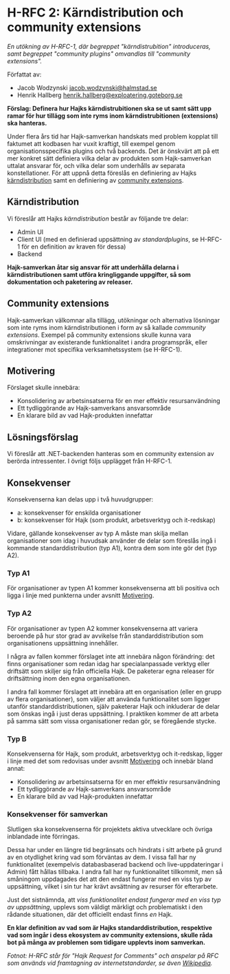 # H-RFC 2: Kärndistribution och community extensions

_En utökning av H-RFC-1, där begreppet "kärndistrubition" introduceras, samt begreppet "community plugins" omvandlas till "community extensions"._

Författat av:

- Jacob Wodzynski <jacob.wodzynski@halmstad.se>
- Henrik Hallberg <henrik.hallberg@exploatering.goteborg.se>

**Förslag: Definera hur Hajks kärndistrubitionen ska se ut samt sätt upp ramar för hur tillägg som inte ryms inom kärndistrubitionen (extensions) ska hanteras.**

Under flera års tid har Hajk-samverkan handskats med problem kopplat till faktumet att kodbasen har vuxit kraftigt, till exempel genom organisationsspecifika plugins och två backends. Det är önskvärt att på ett mer konkret sätt definiera vilka delar av produkten som Hajk-samverkan uttalat ansvarar för, och vilka delar som underhålls av separata konstellationer. För att uppnå detta föreslås en definiering av Hajks [kärndistribution](#kärndistribution) samt en definiering av [community extensions](#community-extensions).

## Kärndistribution

Vi föreslår att Hajks _kärndistribution_ består av följande tre delar:

- Admin UI
- Client UI (med en definierad uppsättning av _standardplugins_, se H-RFC-1 för en definition av kraven för dessa)
- Backend

**Hajk-samverkan åtar sig ansvar för att underhålla delarna i kärndistributionen samt utföra kringliggande uppgifter, så som dokumentation och paketering av releaser.**

## Community extensions

Hajk-samverkan välkomnar alla tillägg, utökningar och alternativa lösningar som inte ryms inom kärndistributionen i form av så kallade _community extensions_. Exempel på community extensions skulle kunna vara omskrivningar av existerande funktionalitet i andra programspråk, eller integrationer mot specifika verksamhetssystem (se H-RFC-1).

## Motivering

Förslaget skulle innebära:

- Konsolidering av arbetsinsatserna för en mer effektiv resursanvändning
- Ett tydliggörande av Hajk-samverkans ansvarsområde
- En klarare bild av vad Hajk-produkten innefattar

## Lösningsförslag

Vi föreslår att .NET-backenden hanteras som en community extension av berörda intressenter. I övrigt följs upplägget från H-RFC-1.

## Konsekvenser

Konsekvenserna kan delas upp i två huvudgrupper:

- a: konsekvenser för enskilda organisationer
- b: konsekvenser för Hajk (som produkt, arbetsverktyg och it-redskap)

Vidare, gällande konsekvenser av typ A måste man skilja mellan organisationer som idag i huvudsak använder de delar som föreslås ingå i kommande standarddistribution (typ A1), kontra dem som inte gör det (typ A2).

### Typ A1

För organisationer av typen A1 kommer konsekvenserna att bli positiva och ligga i linje med punkterna under avsnitt [Motivering](#motivering).

### Typ A2

För organisationer av typen A2 kommer konsekvenserna att variera beroende på hur stor grad av avvikelse från standarddistribution som organisationens uppsättning innehåller.

I några av fallen kommer förslaget inte att innebära någon förändring: det finns organisationer som redan idag har specialanpassade verktyg eller driftsätt som skiljer sig från officiella Hajk. De paketerar egna releaser för driftsättning inom den egna organisationen.

I andra fall kommer förslaget att innebära att en organisation (eller en grupp av flera organisationer), som väljer att använda funktionalitet som ligger utanför standarddistributionen, själv paketerar Hajk och inkluderar de delar som önskas ingå i just deras uppsättning. I praktiken kommer de att arbeta på samma sätt som vissa organisationer redan gör, se föregående stycke.

### Typ B

Konsekvenserna för Hajk, som produkt, arbetsverktyg och it-redskap, ligger i linje med det som redovisas under avsnitt [Motivering](#motivering) och innebär bland annat:

- Konsolidering av arbetsinsatserna för en mer effektiv resursanvändning
- Ett tydliggörande av Hajk-samverkans ansvarsområde
- En klarare bild av vad Hajk-produkten innefattar

### Konsekvenser för samverkan

Slutligen ska konsekvenserna för projektets aktiva utvecklare och övriga inblandade inte förringas.

Dessa har under en längre tid begränsats och hindrats i sitt arbete på grund av en otydlighet kring vad som förväntas av dem. I vissa fall har ny funktionalitet (exempelvis databasbaserad backend och live-uppdateringar i Admin) fått hållas tillbaka. I andra fall har ny funktionalitet tillkommit, men så småningom uppdagades det att den endast fungerar med en viss typ av uppsättning, vilket i sin tur har krävt avsättning av resurser för efterarbete.

Just det sistnämnda, att _viss funktionalitet endast fungerar med en viss typ av uppsättning_, upplevs som väldigt märkligt och problematiskt i den rådande situationen, där det officiellt endast finns _en_ Hajk.

**En klar definition av vad som är Hajks standarddistribution, respektive vad som ingår i dess ekosystem av community extensions, skulle råda bot på många av problemen som tidigare upplevts inom samverkan.**

_Fotnot: H-RFC står för "Hajk Request for Comments" och anspelar på RFC som används vid framtagning av internetstandarder, se även [Wikipedia](https://en.wikipedia.org/wiki/Request_for_Comments)._
